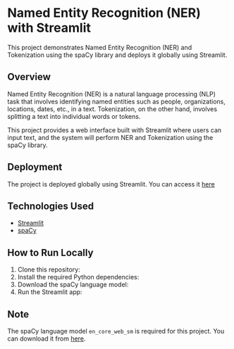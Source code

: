 # Named Entity Recognition (NER) with Streamlit

This project demonstrates Named Entity Recognition (NER) and Tokenization using the spaCy library and deploys it globally using Streamlit.

## Overview

Named Entity Recognition (NER) is a natural language processing (NLP) task that involves identifying named entities such as people, organizations, locations, dates, etc., in a text. Tokenization, on the other hand, involves splitting a text into individual words or tokens.

This project provides a web interface built with Streamlit where users can input text, and the system will perform NER and Tokenization using the spaCy library.

## Deployment

The project is deployed globally using Streamlit. You can access it [here](https://share.streamlit.io/yourusername/nertokens/main/app.py)

## Technologies Used

- [Streamlit](https://streamlit.io/)
- [spaCy](https://spacy.io/)

## How to Run Locally

1. Clone this repository:
2. Install the required Python dependencies:
3. Download the spaCy language model:
4. Run the Streamlit app:

## Note

The spaCy language model `en_core_web_sm` is required for this project. You can download it from [here](https://github.com/explosion/spacy-models/releases/download/en_core_web_sm-3.7.1/en_core_web_sm-3.7.1.tar.gz).

